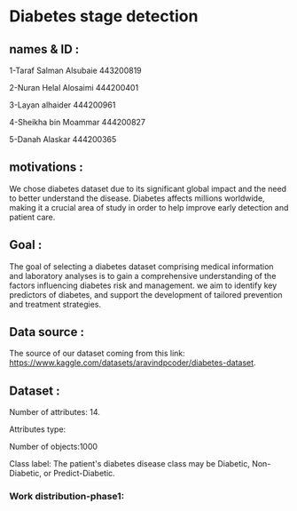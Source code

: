# Diabetes stage detection

## names & ID : 

1-Taraf Salman Alsubaie 443200819

2-Nuran Helal Alosaimi 444200401

3-Layan alhaider 444200961

4-Sheikha bin Moammar 444200827

5-Danah Alaskar 444200365

## motivations :
We chose diabetes dataset due to its significant global impact and the need to better understand the disease. Diabetes affects millions worldwide, making it a crucial area of study in order to help improve early detection and patient care.
## Goal :
The goal of selecting a diabetes dataset comprising medical information and laboratory analyses is to gain a comprehensive understanding of the factors influencing diabetes risk and management. 
we aim to identify key predictors of diabetes,  and support the development of tailored prevention and treatment strategies.
## Data source :
The source of our dataset coming from this link: https://www.kaggle.com/datasets/aravindpcoder/diabetes-dataset.
## Dataset :
Number of attributes: 14.

Attributes type: 

Number of objects:1000

Class label: The patient's diabetes disease class may be Diabetic, Non-Diabetic, or Predict-Diabetic.

### Work distribution-phase1:
